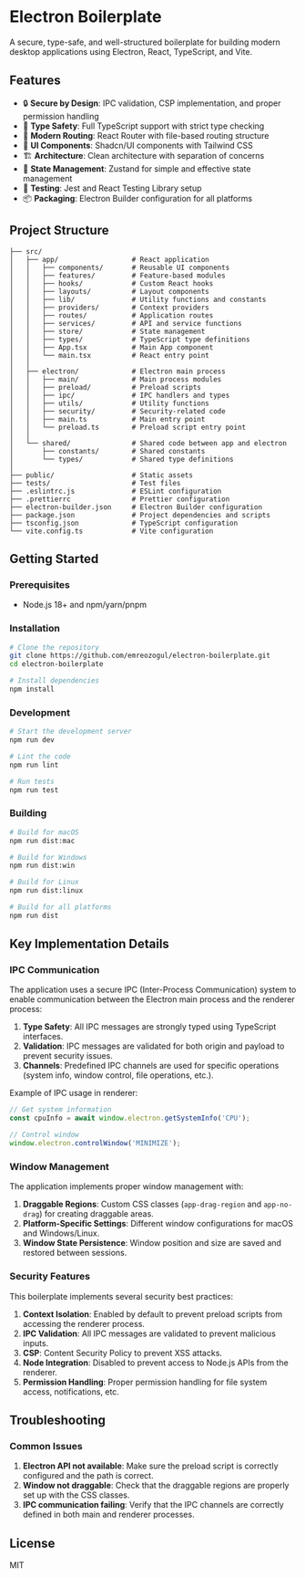 # Electron Boilerplate

A secure, type-safe, and well-structured boilerplate for building modern desktop applications using Electron, React, TypeScript, and Vite.

## Features

- 🔒 **Secure by Design**: IPC validation, CSP implementation, and proper permission handling
- 🧩 **Type Safety**: Full TypeScript support with strict type checking
- 🚦 **Modern Routing**: React Router with file-based routing structure
- 🎨 **UI Components**: Shadcn/UI components with Tailwind CSS
- 🏗️ **Architecture**: Clean architecture with separation of concerns
- 🔄 **State Management**: Zustand for simple and effective state management
- 🧪 **Testing**: Jest and React Testing Library setup
- 📦 **Packaging**: Electron Builder configuration for all platforms

## Project Structure

```
├── src/
│   ├── app/                  # React application
│   │   ├── components/       # Reusable UI components
│   │   ├── features/         # Feature-based modules
│   │   ├── hooks/            # Custom React hooks
│   │   ├── layouts/          # Layout components
│   │   ├── lib/              # Utility functions and constants
│   │   ├── providers/        # Context providers
│   │   ├── routes/           # Application routes
│   │   ├── services/         # API and service functions
│   │   ├── store/            # State management
│   │   ├── types/            # TypeScript type definitions
│   │   ├── App.tsx           # Main App component
│   │   └── main.tsx          # React entry point
│   │
│   ├── electron/             # Electron main process
│   │   ├── main/             # Main process modules
│   │   ├── preload/          # Preload scripts
│   │   ├── ipc/              # IPC handlers and types
│   │   ├── utils/            # Utility functions
│   │   ├── security/         # Security-related code
│   │   ├── main.ts           # Main entry point
│   │   └── preload.ts        # Preload script entry point
│   │
│   └── shared/               # Shared code between app and electron
│       ├── constants/        # Shared constants
│       └── types/            # Shared type definitions
│
├── public/                   # Static assets
├── tests/                    # Test files
├── .eslintrc.js              # ESLint configuration
├── .prettierrc               # Prettier configuration
├── electron-builder.json     # Electron Builder configuration
├── package.json              # Project dependencies and scripts
├── tsconfig.json             # TypeScript configuration
└── vite.config.ts            # Vite configuration
```

## Getting Started

### Prerequisites

- Node.js 18+ and npm/yarn/pnpm

### Installation

```bash
# Clone the repository
git clone https://github.com/emreozogul/electron-boilerplate.git
cd electron-boilerplate

# Install dependencies
npm install
```

### Development

```bash
# Start the development server
npm run dev

# Lint the code
npm run lint

# Run tests
npm run test
```

### Building

```bash
# Build for macOS
npm run dist:mac

# Build for Windows
npm run dist:win

# Build for Linux
npm run dist:linux

# Build for all platforms
npm run dist
```

## Key Implementation Details

### IPC Communication

The application uses a secure IPC (Inter-Process Communication) system to enable communication between the Electron main process and the renderer process:

1. **Type Safety**: All IPC messages are strongly typed using TypeScript interfaces.
2. **Validation**: IPC messages are validated for both origin and payload to prevent security issues.
3. **Channels**: Predefined IPC channels are used for specific operations (system info, window control, file operations, etc.).

Example of IPC usage in renderer:

```typescript
// Get system information
const cpuInfo = await window.electron.getSystemInfo('CPU');

// Control window
window.electron.controlWindow('MINIMIZE');
```

### Window Management

The application implements proper window management with:

1. **Draggable Regions**: Custom CSS classes (`app-drag-region` and `app-no-drag`) for creating draggable areas.
2. **Platform-Specific Settings**: Different window configurations for macOS and Windows/Linux.
3. **Window State Persistence**: Window position and size are saved and restored between sessions.

### Security Features

This boilerplate implements several security best practices:

1. **Context Isolation**: Enabled by default to prevent preload scripts from accessing the renderer process.
2. **IPC Validation**: All IPC messages are validated to prevent malicious inputs.
3. **CSP**: Content Security Policy to prevent XSS attacks.
4. **Node Integration**: Disabled to prevent access to Node.js APIs from the renderer.
5. **Permission Handling**: Proper permission handling for file system access, notifications, etc.

## Troubleshooting

### Common Issues

1. **Electron API not available**: Make sure the preload script is correctly configured and the path is correct.
2. **Window not draggable**: Check that the draggable regions are properly set up with the CSS classes.
3. **IPC communication failing**: Verify that the IPC channels are correctly defined in both main and renderer processes.

## License

MIT
